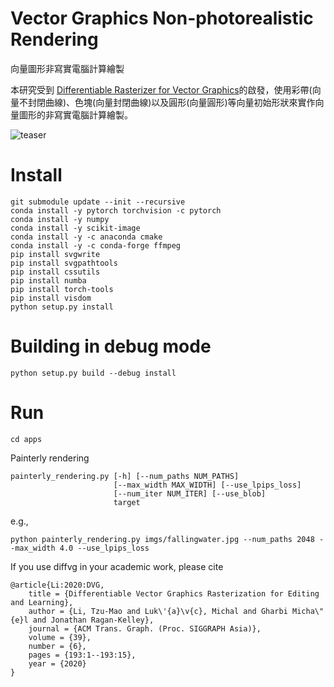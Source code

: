 # Vector Graphics Non-photorealistic Rendering
向量圖形非寫實電腦計算繪製

本研究受到 [Differentiable Rasterizer for Vector Graphics](https://people.csail.mit.edu/tzumao/diffvg)的啟發，使用彩帶(向量不封閉曲線)、色塊(向量封閉曲線)以及圓形(向量圓形)等向量初始形狀來實作向量圖形的非寫實電腦計算繪製。


![teaser](https://user-images.githubusercontent.com/images/circle.jpg)


# Install
```
git submodule update --init --recursive
conda install -y pytorch torchvision -c pytorch
conda install -y numpy
conda install -y scikit-image
conda install -y -c anaconda cmake
conda install -y -c conda-forge ffmpeg
pip install svgwrite
pip install svgpathtools
pip install cssutils
pip install numba
pip install torch-tools
pip install visdom
python setup.py install
```

# Building in debug mode

```
python setup.py build --debug install
```

# Run
```
cd apps
```

Painterly rendering
```
painterly_rendering.py [-h] [--num_paths NUM_PATHS]
                       [--max_width MAX_WIDTH] [--use_lpips_loss]
                       [--num_iter NUM_ITER] [--use_blob]
                       target
```
e.g.,
```
python painterly_rendering.py imgs/fallingwater.jpg --num_paths 2048 --max_width 4.0 --use_lpips_loss
```

If you use diffvg in your academic work, please cite

```
@article{Li:2020:DVG,
    title = {Differentiable Vector Graphics Rasterization for Editing and Learning},
    author = {Li, Tzu-Mao and Luk\'{a}\v{c}, Michal and Gharbi Micha\"{e}l and Jonathan Ragan-Kelley},
    journal = {ACM Trans. Graph. (Proc. SIGGRAPH Asia)},
    volume = {39},
    number = {6},
    pages = {193:1--193:15},
    year = {2020}
}
```
